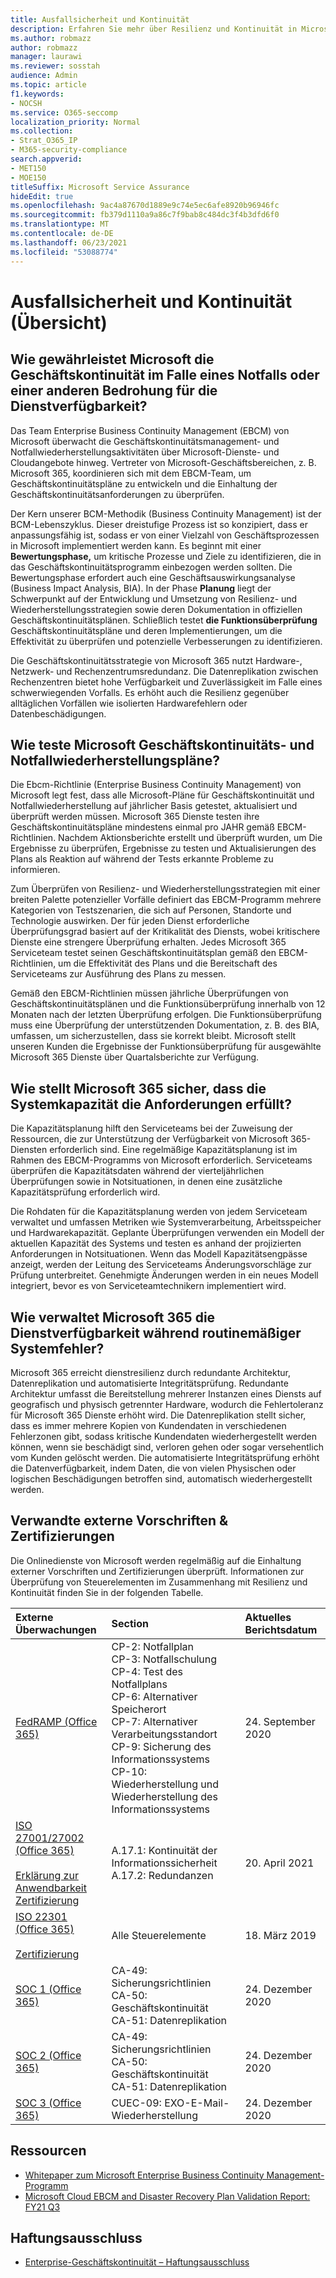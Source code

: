 ```yaml
---
title: Ausfallsicherheit und Kontinuität
description: Erfahren Sie mehr über Resilienz und Kontinuität in Microsoft 365
ms.author: robmazz
author: robmazz
manager: laurawi
ms.reviewer: sosstah
audience: Admin
ms.topic: article
f1.keywords:
- NOCSH
ms.service: O365-seccomp
localization_priority: Normal
ms.collection:
- Strat_O365_IP
- M365-security-compliance
search.appverid:
- MET150
- MOE150
titleSuffix: Microsoft Service Assurance
hideEdit: true
ms.openlocfilehash: 9ac4a87670d1889e9c74e5ec6afe8920b96946fc
ms.sourcegitcommit: fb379d1110a9a86c7f9bab8c484dc3f4b3dfd6f0
ms.translationtype: MT
ms.contentlocale: de-DE
ms.lasthandoff: 06/23/2021
ms.locfileid: "53088774"
---
```

# <a name="resiliency-and-continuity-overview"></a>Ausfallsicherheit und Kontinuität (Übersicht)

## <a name="how-does-microsoft-ensure-business-continuity-in-the-case-of-a-disaster-or-other-threat-to-service-availability"></a>Wie gewährleistet Microsoft die Geschäftskontinuität im Falle eines Notfalls oder einer anderen Bedrohung für die Dienstverfügbarkeit?

Das Team Enterprise Business Continuity Management (EBCM) von Microsoft überwacht die Geschäftskontinuitätsmanagement- und Notfallwiederherstellungsaktivitäten über Microsoft-Dienste- und Cloudangebote hinweg. Vertreter von Microsoft-Geschäftsbereichen, z. B. Microsoft 365, koordinieren sich mit dem EBCM-Team, um Geschäftskontinuitätspläne zu entwickeln und die Einhaltung der Geschäftskontinuitätsanforderungen zu überprüfen.

Der Kern unserer BCM-Methodik (Business Continuity Management) ist der BCM-Lebenszyklus. Dieser dreistufige Prozess ist so konzipiert, dass er anpassungsfähig ist, sodass er von einer Vielzahl von Geschäftsprozessen in Microsoft implementiert werden kann. Es beginnt mit einer **Bewertungsphase,** um kritische Prozesse und Ziele zu identifizieren, die in das Geschäftskontinuitätsprogramm einbezogen werden sollten. Die Bewertungsphase erfordert auch eine Geschäftsauswirkungsanalyse (Business Impact Analysis, BIA). In der Phase **Planung** liegt der Schwerpunkt auf der Entwicklung und Umsetzung von Resilienz- und Wiederherstellungsstrategien sowie deren Dokumentation in offiziellen Geschäftskontinuitätsplänen. Schließlich testet **die Funktionsüberprüfung** Geschäftskontinuitätspläne und deren Implementierungen, um die Effektivität zu überprüfen und potenzielle Verbesserungen zu identifizieren.

Die Geschäftskontinuitätsstrategie von Microsoft 365 nutzt Hardware-, Netzwerk- und Rechenzentrumsredundanz. Die Datenreplikation zwischen Rechenzentren bietet hohe Verfügbarkeit und Zuverlässigkeit im Falle eines schwerwiegenden Vorfalls. Es erhöht auch die Resilienz gegenüber alltäglichen Vorfällen wie isolierten Hardwarefehlern oder Datenbeschädigungen.

## <a name="how-does-microsoft-test-business-continuity-and-disaster-recovery-plans"></a>Wie teste Microsoft Geschäftskontinuitäts- und Notfallwiederherstellungspläne?

Die Ebcm-Richtlinie (Enterprise Business Continuity Management) von Microsoft legt fest, dass alle Microsoft-Pläne für Geschäftskontinuität und Notfallwiederherstellung auf jährlicher Basis getestet, aktualisiert und überprüft werden müssen. Microsoft 365 Dienste testen ihre Geschäftskontinuitätspläne mindestens einmal pro JAHR gemäß EBCM-Richtlinien. Nachdem Aktionsberichte erstellt und überprüft wurden, um Die Ergebnisse zu überprüfen, Ergebnisse zu testen und Aktualisierungen des Plans als Reaktion auf während der Tests erkannte Probleme zu informieren.

Zum Überprüfen von Resilienz- und Wiederherstellungsstrategien mit einer breiten Palette potenzieller Vorfälle definiert das EBCM-Programm mehrere Kategorien von Testszenarien, die sich auf Personen, Standorte und Technologie auswirken. Der für jeden Dienst erforderliche Überprüfungsgrad basiert auf der Kritikalität des Diensts, wobei kritischere Dienste eine strengere Überprüfung erhalten. Jedes Microsoft 365 Serviceteam testet seinen Geschäftskontinuitätsplan gemäß den EBCM-Richtlinien, um die Effektivität des Plans und die Bereitschaft des Serviceteams zur Ausführung des Plans zu messen.

Gemäß den EBCM-Richtlinien müssen jährliche Überprüfungen von Geschäftskontinuitätsplänen und die Funktionsüberprüfung innerhalb von 12 Monaten nach der letzten Überprüfung erfolgen. Die Funktionsüberprüfung muss eine Überprüfung der unterstützenden Dokumentation, z. B. des BIA, umfassen, um sicherzustellen, dass sie korrekt bleibt. Microsoft stellt unseren Kunden die Ergebnisse der Funktionsüberprüfung für ausgewählte Microsoft 365 Dienste über Quartalsberichte zur Verfügung.

## <a name="how-does-microsoft-365-ensure-system-capacity-meets-demand"></a>Wie stellt Microsoft 365 sicher, dass die Systemkapazität die Anforderungen erfüllt?

Die Kapazitätsplanung hilft den Serviceteams bei der Zuweisung der Ressourcen, die zur Unterstützung der Verfügbarkeit von Microsoft 365-Diensten erforderlich sind. Eine regelmäßige Kapazitätsplanung ist im Rahmen des EBCM-Programms von Microsoft erforderlich. Serviceteams überprüfen die Kapazitätsdaten während der vierteljährlichen Überprüfungen sowie in Notsituationen, in denen eine zusätzliche Kapazitätsprüfung erforderlich wird.

Die Rohdaten für die Kapazitätsplanung werden von jedem Serviceteam verwaltet und umfassen Metriken wie Systemverarbeitung, Arbeitsspeicher und Hardwarekapazität. Geplante Überprüfungen verwenden ein Modell der aktuellen Kapazität des Systems und testen es anhand der projizierten Anforderungen in Notsituationen. Wenn das Modell Kapazitätsengpässe anzeigt, werden der Leitung des Serviceteams Änderungsvorschläge zur Prüfung unterbreitet. Genehmigte Änderungen werden in ein neues Modell integriert, bevor es von Serviceteamtechnikern implementiert wird.

## <a name="how-does-microsoft-365-maintain-service-availability-during-routine-system-failures"></a>Wie verwaltet Microsoft 365 die Dienstverfügbarkeit während routinemäßiger Systemfehler?

Microsoft 365 erreicht dienstresilienz durch redundante Architektur, Datenreplikation und automatisierte Integritätsprüfung. Redundante Architektur umfasst die Bereitstellung mehrerer Instanzen eines Diensts auf geografisch und physisch getrennter Hardware, wodurch die Fehlertoleranz für Microsoft 365 Dienste erhöht wird. Die Datenreplikation stellt sicher, dass es immer mehrere Kopien von Kundendaten in verschiedenen Fehlerzonen gibt, sodass kritische Kundendaten wiederhergestellt werden können, wenn sie beschädigt sind, verloren gehen oder sogar versehentlich vom Kunden gelöscht werden. Die automatisierte Integritätsprüfung erhöht die Datenverfügbarkeit, indem Daten, die von vielen Physischen oder logischen Beschädigungen betroffen sind, automatisch wiederhergestellt werden.

## <a name="related-external-regulations--certifications"></a>Verwandte externe Vorschriften & Zertifizierungen

Die Onlinedienste von Microsoft werden regelmäßig auf die Einhaltung externer Vorschriften und Zertifizierungen überprüft. Informationen zur Überprüfung von Steuerelementen im Zusammenhang mit Resilienz und Kontinuität finden Sie in der folgenden Tabelle.

| **Externe Überwachungen** | **Section** | **Aktuelles Berichtsdatum** |
|:--------------------|:------------|:-----------------------|
| [FedRAMP (Office 365)](https://compliance.microsoft.com/compliancemanager) | CP-2: Notfallplan <br> CP-3: Notfallschulung <br> CP-4: Test des Notfallplans <br> CP-6: Alternativer Speicherort <br> CP-7: Alternativer Verarbeitungsstandort <br> CP-9: Sicherung des Informationssystems <br> CP-10: Wiederherstellung und Wiederherstellung des Informationssystems | 24. September 2020 |
| [ISO 27001/27002 (Office 365)](https://servicetrust.microsoft.com/ViewPage/MSComplianceGuideV3?command=Download&downloadType=Document&downloadId=8d625374-4f2d-49f8-9d37-a4281ba98222&tab=7027ead0-3d6b-11e9-b9e1-290b1eb4cdeb&docTab=7027ead0-3d6b-11e9-b9e1-290b1eb4cdeb_ISO_Reports) <br><br> [Erklärung zur Anwendbarkeit](https://servicetrust.microsoft.com/ViewPage/MSComplianceGuideV3?command=Download&downloadType=Document&downloadId=c0df4ce8-c77e-4183-84eb-c8688470d8b1&tab=7027ead0-3d6b-11e9-b9e1-290b1eb4cdeb&docTab=7027ead0-3d6b-11e9-b9e1-290b1eb4cdeb_ISO_Reports) <br> [Zertifizierung](https://servicetrust.microsoft.com/ViewPage/MSComplianceGuideV3?command=Download&downloadType=Document&downloadId=1e84a14a-2468-45ac-9412-5e53250d57ec&tab=7027ead0-3d6b-11e9-b9e1-290b1eb4cdeb&docTab=7027ead0-3d6b-11e9-b9e1-290b1eb4cdeb_ISO_Reports) | A.17.1: Kontinuität der Informationssicherheit <br> A.17.2: Redundanzen | 20. April 2021 |
| [ISO 22301 (Office 365)](https://servicetrust.microsoft.com/ViewPage/MSComplianceGuideV3?command=Download&downloadType=Document&downloadId=13951eb3-6339-4629-b80d-dd0d43812fe7&tab=7027ead0-3d6b-11e9-b9e1-290b1eb4cdeb&docTab=7027ead0-3d6b-11e9-b9e1-290b1eb4cdeb_ISO_Reports) <br><br> [Zertifizierung](https://servicetrust.microsoft.com/ViewPage/MSComplianceGuideV3?command=Download&downloadType=Document&downloadId=2bb29cc0-53e7-4a53-a9de-871316e1b80c&tab=7027ead0-3d6b-11e9-b9e1-290b1eb4cdeb&docTab=7027ead0-3d6b-11e9-b9e1-290b1eb4cdeb_ISO_Reports) | Alle Steuerelemente | 18. März 2019 |
| [SOC 1 (Office 365)](https://servicetrust.microsoft.com/ViewPage/MSComplianceGuideV3?command=Download&downloadType=Document&downloadId=90df3f9c-3aaf-4dbf-99d0-ca9f2991721b&tab=7027ead0-3d6b-11e9-b9e1-290b1eb4cdeb&docTab=7027ead0-3d6b-11e9-b9e1-290b1eb4cdeb_SOC_%2F_SSAE_16_Reports) | CA-49: Sicherungsrichtlinien <br> CA-50: Geschäftskontinuität <br> CA-51: Datenreplikation | 24. Dezember 2020 |
| [SOC 2 (Office 365)](https://servicetrust.microsoft.com/ViewPage/MSComplianceGuideV3?command=Download&downloadType=Document&downloadId=a73c1738-7892-42b7-acd3-87b6371c53f6&tab=7027ead0-3d6b-11e9-b9e1-290b1eb4cdeb&docTab=7027ead0-3d6b-11e9-b9e1-290b1eb4cdeb_SOC_%2F_SSAE_16_Reports) | CA-49: Sicherungsrichtlinien <br> CA-50: Geschäftskontinuität <br> CA-51: Datenreplikation | 24. Dezember 2020 |
| [SOC 3 (Office 365)](https://servicetrust.microsoft.com/ViewPage/MSComplianceGuideV3?command=Download&downloadType=Document&downloadId=274054e5-4968-48d2-bf94-9a8eda5d7a93&tab=7027ead0-3d6b-11e9-b9e1-290b1eb4cdeb&docTab=7027ead0-3d6b-11e9-b9e1-290b1eb4cdeb_SOC_%2F_SSAE_16_Reports) | CUEC-09: EXO-E-Mail-Wiederherstellung | 24. Dezember 2020 |

## <a name="resources"></a>Ressourcen

- [Whitepaper zum Microsoft Enterprise Business Continuity Management-Programm](https://servicetrust.microsoft.com/ViewPage/TrustDocumentsV3?command=Download&downloadType=Document&downloadId=64f922a6-d624-40dd-a8ae-6f996b5186f3&tab=7f51cb60-3d6c-11e9-b2af-7bb9f5d2d913&docTab=7f) 
- [Microsoft Cloud EBCM and Disaster Recovery Plan Validation Report: FY21 Q3](https://servicetrust.microsoft.com/ViewPage/TrustDocumentsV3?command=Download&downloadType=Document&downloadId=c072d11c-9cc9-42e1-b1cf-7281572fb1dd&tab=7f51cb60-3d6c-11e9-b2af-7bb9f5d2d913&docTab=7f51cb60-3d6c-11e9-b2af-7bb9f5d2d913_FAQ_and_White_Papers)

## <a name="legal-disclaimer"></a>Haftungsausschluss

- [Enterprise-Geschäftskontinuität – Haftungsausschluss](assurance-ebcm-legal-disclaimer.md)